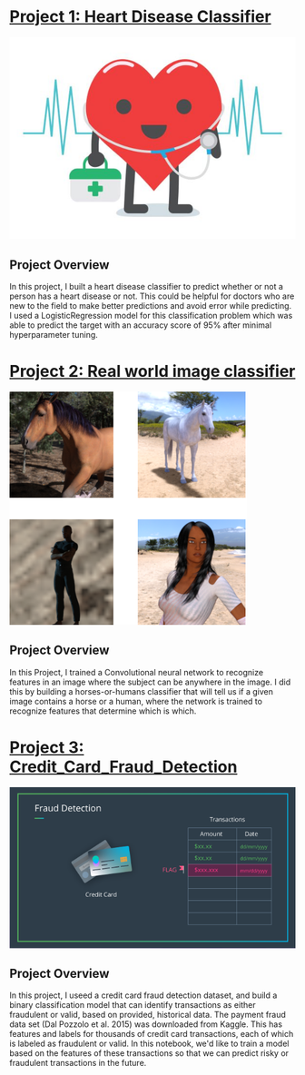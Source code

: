 # **[Project 1: Heart Disease Classifier](https://github.com/SamyySwift/heart_disease_classifier)**

![](/images/heart%20disease.jpg)

## **Project Overview**
In this project, I built a heart disease classifier to predict whether or not a person has a heart disease or not. This could be helpful for doctors who are new to the field to make better predictions and avoid error while predicting.
I used a LogisticRegression model for this classification problem which was able to predict the target with an accuracy score of 95% after minimal hyperparameter tuning.



# **[Project 2: Real world image classifier](https://github.com/SamyySwift/Real-world-image-classifier)**

![](/images/human%20or%20horse%20.png)

## **Project Overview**
In this Project, I trained a Convolutional neural network to recognize features in an image where the subject can be anywhere in the image. I did this by building a horses-or-humans classifier that will tell us if a given image contains a horse or a human, where the network is trained to recognize features that determine which is which.

# **[Project 3: Credit_Card_Fraud_Detection](https://github.com/SamyySwift/Credit_Card_Fraud_Detection)**

![](/images/fraud_detection.png)

## **Project Overview**
In this project, I useed a credit card fraud detection dataset, and build a binary classification model that can identify transactions as either fraudulent or valid, based on provided, historical data.
The payment fraud data set (Dal Pozzolo et al. 2015) was downloaded from Kaggle. This has features and labels for thousands of credit card transactions, each of which is labeled as fraudulent or valid. In this notebook, we'd like to train a model based on the features of these transactions so that we can predict risky or fraudulent transactions in the future.
